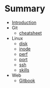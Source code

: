 # Summary

* [Introduction](README.md)
* Git
  * [cheatsheet](https://education.github.com/git-cheat-sheet-education.pdf)
* Linux
  * [disk](content/linux/disk.md)
  * [inode](content/linux/inode.md)
  * [perf](content/linux/perf.md)
  * [port](content/linux/port.md)
  * [ssh](content/linux/ssh.md)
  * [skills](content/linux/skills.md)
* Web
  * [Gitbook](content/web/gitbook.md)
